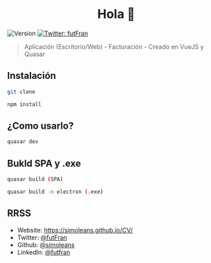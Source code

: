 <h1 align="center">Hola 👋</h1>
<p>
  <img alt="Version" src="https://img.shields.io/badge/version-1.0.0-blue.svg?cacheSeconds=2592000" />
  <a href="https://twitter.com/futFran" target="_blank">
    <img alt="Twitter: futFran" src="https://img.shields.io/twitter/follow/futFran.svg?style=social" />
  </a>
</p>

> Aplicación (Escritorio/Web) - Facturación - Creado en VueJS y Quasar

## Instalación

```sh
git clone

npm install
```

## ¿Como usarlo?

```sh
quasar dev

```
## Bukld SPA y .exe

```sh
quasar build (SPA)

quasar build -m electron (.exe)

```


## RRSS

* Website: https://simoleans.github.io/CV/
* Twitter: [@futFran](https://twitter.com/futFran)
* Github: [@simoleans](https://github.com/simoleans)
* LinkedIn: [@futfran](https://linkedin.com/in/futfran)
